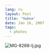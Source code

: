 ```yaml
---
lang: ru
layout: Post
title: 'Чайки'
date: Jan 16, 2007
tags:
  - photos
---
```


![MG-8268-lj.jpg](upload://MG-8268-lj.jpg)
